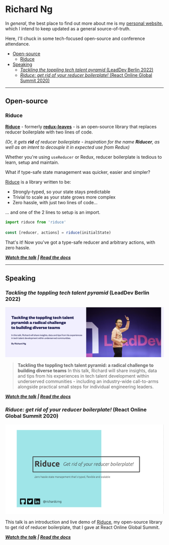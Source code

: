 # Richard Ng <!-- omit in toc -->

In *general*, the best place to find out more about me is my [personal website](https://richard.ng/), which I intend to keep updated as a general source-of-truth.

Here, I'll chuck in some tech-focused open-source and conference attendance.
- [Open-source](#open-source)
  - [Riduce](#riduce)
- [Speaking](#speaking)
  - [*Tackling the toppling tech talent pyramid* (LeadDev Berlin 2022)](#tackling-the-toppling-tech-talent-pyramid-leaddev-berlin-2022)
  - [*Riduce: get rid of your reducer boilerplate!* (React Online Global Summit 2020)](#riduce-get-rid-of-your-reducer-boilerplate-react-online-global-summit-2020)

---
## Open-source

### Riduce

**[Riduce](https://github.com/richardcrng/riduce)** - formerly **[redux-leaves](https://github.com/richardcrng/redux-leaves)** - is an open-source library that replaces reducer boilerplate with two lines of code.

*(Or, it gets **rid** of reducer boilerplate - inspiration for the name **Riducer**, as well as an intent to decouple it in expected use from Redux)*

Whether you're using `useReducer` or Redux, reducer boilerplate is tedious to learn, setup and maintain.

What if type-safe state management was quicker, easier and simpler?

[Riduce](https://github.com/richardcrng/riduce) is a library written to be:

- Strongly-typed, so your state stays predictable
- Trivial to scale as your state grows more complex
- Zero hassle, with just two lines of code...

... and one of the 2 lines to setup is an import.

```js
import riduce from 'riduce'

const [reducer, actions] = riduce(initialState)
```

That's it! Now you've got a type-safe reducer and arbitrary actions, with zero hassle.

***[Watch the talk](https://richardng.notion.site/Watch-the-talk-eb9283c1c51c4aa1881c8354625a273c) | [Read the docs](https://richardng.notion.site/richardng/Riduce-3cb629505a8d49279fe8848e1d564deb)***

___

## Speaking

### *Tackling the toppling tech talent pyramid* (LeadDev Berlin 2022)

![LeadDev talk](img/leaddev-berlin-2022-hero.png)

> **Tackling the toppling tech talent pyramid: a radical challenge to building diverse teams**
> In this talk, Richard will share insights, data and tips from his experiences in tech talent development within underserved communities - including an industry-wide call-to-arms alongside practical small steps for individual engineering leaders.

***[Watch the talk](https://richardng.notion.site/Watch-the-talk-eb9283c1c51c4aa1881c8354625a273c) | [Read the docs](https://richardng.notion.site/richardng/Riduce-3cb629505a8d49279fe8848e1d564deb)***

### *Riduce: get rid of your reducer boilerplate!* (React Online Global Summit 2020)

![Riduce talk](img/riduce.png)

This talk is an introduction and live demo of [Riduce](#riduce), my open-source library to get rid of reducer boilerplate, that I gave at React Online Global Summit.

***[Watch the talk](https://richardng.notion.site/Watch-the-talk-eb9283c1c51c4aa1881c8354625a273c) | [Read the docs](https://richardng.notion.site/richardng/Riduce-3cb629505a8d49279fe8848e1d564deb)***
